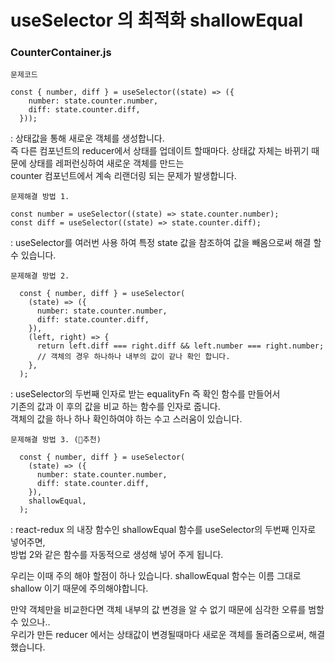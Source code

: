 # useSelector 의 최적화 shallowEqual

### CounterContainer.js

`문제코드`

```
const { number, diff } = useSelector((state) => ({
    number: state.counter.number,
    diff: state.counter.diff,
  }));
```

: 상태값을 통해 새로운 객체를 생성합니다.  
즉 다른 컴포넌트의 reducer에서 상태를 업데이트 할때마다.
상태값 자체는 바뀌기 때문에 상태를 레퍼런싱하여 새로운 객체를 만드는  
counter 컴포넌트에서 계속 리랜더링 되는 문제가 발생합니다.

`문제해결 방법 1. `

```
const number = useSelector((state) => state.counter.number);
const diff = useSelector((state) => state.counter.diff);
```

: useSelector를 여러번 사용 하여 특정 state 값을 참조하여 값을 빼옴으로써
해결 할 수 있습니다.

`문제해결 방법 2. `

```
  const { number, diff } = useSelector(
    (state) => ({
      number: state.counter.number,
      diff: state.counter.diff,
    }),
    (left, right) => {
      return left.diff === right.diff && left.number === right.number;
      // 객체의 경우 하나하나 내부의 값이 같나 확인 합니다.
    },
  );
```

: useSelector의 두번째 인자로 받는 equalityFn 즉 확인 함수를 만들어서  
기존의 값과 이 후의 값을 비교 하는 함수를 인자로 줍니다.  
객체의 값을 하나 하나 확인하여야 하는 수고 스러움이 있습니다.

`문제해결 방법 3. (💌추천)`

```
  const { number, diff } = useSelector(
    (state) => ({
      number: state.counter.number,
      diff: state.counter.diff,
    }),
    shallowEqual,
  );
```

: react-redux 의 내장 함수인 shallowEqual 함수를 useSelector의 두번째 인자로 넣어주면,  
방법 2와 같은 함수를 자동적으로 생성해 넣어 주게 됩니다.

우리는 이때 주의 해야 할점이 하나 있습니다. shallowEqual 함수는 이름 그대로 shallow 이기 때문에 주의해야합니다.

만약 객체만을 비교한다면 객체 내부의 값 변경을 알 수 없기 때문에 심각한 오류를 범할 수 있으나..  
우리가 만든 reducer 에서는 상태값이 변경될때마다 새로운 객체를 돌려줌으로써, 해결했습니다.
